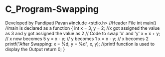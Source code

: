 # C_Program-Swapping
Developed by Pandipati Pavan
#include <stdio.h>        //Header File
int main()                //main is declared as a function
{
    int x = 3, y = 2;     //x got assigned the value as 3 and y got assigned the value as 2
    // Code to swap 'x' and 'y'
    x = x + y;            // x now becomes 5
    y = x - y;            // y becomes 1
    x = x - y;            // x becomes 2
    printf("After Swapping: x = %d, y = %d", x, y);   //printf function is used to display the Output
    return 0;
}
